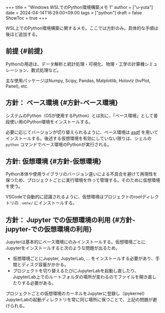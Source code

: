 +++
title = "Windows WSLでのPython環境構築メモ 1"
author = ["u-yuta"]
date = 2024-04-14T16:29:00+09:00
tags = ["python"]
draft = false
ShowToc = true
+++

WSL上でのPython環境構築に関するメモ。ここでは方針のみ。具体的な手順は後ほど追加する。


## 前提 {#前提}

Pythonの用途は、データ解析と統計処理・可視化、物理・工学の計算機シミュレーション、数式処理など。

主な使用パッケージはNumpy, Scipy, Pandas, Matplotlib, Holoviz (hvPlot, Panel), etc.


## 方針： ベース環境 {#方針-ベース環境}

システムのPython（OSが使用するPython）とは別に、「ベース環境」として普段使い用のPython環境をインストールする。

必要に応じてバージョンが切り替えられるように、ベース環境は [asdf](https://asdf-vm.com) を用いてインストールする。後述する仮想環境を有効にしていない限りは、シェルの `python` コマンドでベース環境のPythonが実行される。


## 方針: 仮想環境 {#方針-仮想環境}

Python本体や使用ライブラリのバージョン違いによる不具合を避けて再現性を保つため、プロジェクトごとに実行環境を作って管理する。そのために仮想環境を使う。

VSCodeで自動的に認識されるように、仮想環境はプロジェクトのrootディレクトリの `.venv/` にインストールする。


## 方針： Jupyter での仮想環境の利用 {#方針-jupyter-での仮想環境の利用}

Jupyterは基本的にベース環境にのみインストールする。仮想環境ごとにJupyterをインストールすると次のような問題が出るため。

-   仮想環境ごとにJupyter, JupyterLab, ... をインストールする必要があり、手間とディスク容量がかかる。
-   プロジェクトを切り替えるたびにJupyterLabを起動し直したり、JupyterLab上でのルートフォルダの場所が変わるのでファイルを開き直したりする必要がある。

プロジェクトごとの仮想環境のカーネルをJupyterに登録し（ipykernel）
JupyterLabの起動ディレクトリを常に同じ場所に保つことで、上記の問題が避けられる。
